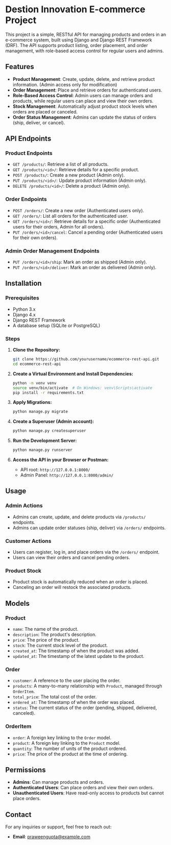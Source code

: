 # Destion Innovation E-commerce Project

This project is a simple, RESTful API for managing products and orders in an e-commerce system, built using Django and Django REST Framework (DRF). The API supports product listing, order placement, and order management, with role-based access control for regular users and admins.

## Features

- **Product Management**: Create, update, delete, and retrieve product information. (Admin access only for modification)
- **Order Management**: Place and retrieve orders for authenticated users.
- **Role-Based Access Control**: Admin users can manage orders and products, while regular users can place and view their own orders.
- **Stock Management**: Automatically adjust product stock levels when orders are placed or canceled.
- **Order Status Management**: Admins can update the status of orders (ship, deliver, or cancel).

## API Endpoints

### Product Endpoints

- `GET /products/`: Retrieve a list of all products.
- `GET /products/<id>/`: Retrieve details for a specific product.
- `POST /products/`: Create a new product (Admin only).
- `PUT /products/<id>/`: Update product information (Admin only).
- `DELETE /products/<id>/`: Delete a product (Admin only).

### Order Endpoints

- `POST /orders/`: Create a new order (Authenticated users only).
- `GET /orders/`: List all orders for the authenticated user.
- `GET /orders/<id>/`: Retrieve details for a specific order (Authenticated users for their orders, Admin for all orders).
- `PUT /orders/<id>/cancel`: Cancel a pending order (Authenticated users for their own orders).
  
### Admin Order Management Endpoints

- `PUT /orders/<id>/ship`: Mark an order as shipped (Admin only).
- `PUT /orders/<id>/deliver`: Mark an order as delivered (Admin only).

## Installation

### Prerequisites

- Python 3.x
- Django 4.x
- Django REST Framework
- A database setup (SQLite or PostgreSQL)

### Steps

1. **Clone the Repository:**
   ```bash
   git clone https://github.com/yourusername/ecommerce-rest-api.git
   cd ecommerce-rest-api
   ```

2. **Create a Virtual Environment and Install Dependencies:**
   ```bash
   python -m venv venv
   source venv/bin/activate  # On Windows: venv\Scripts\activate
   pip install -r requirements.txt
   ```

3. **Apply Migrations:**
   ```bash
   python manage.py migrate
   ```

4. **Create a Superuser (Admin account):**
   ```bash
   python manage.py createsuperuser
   ```

5. **Run the Development Server:**
   ```bash
   python manage.py runserver
   ```

6. **Access the API in your Browser or Postman:**
   - API root: `http://127.0.0.1:8000/`
   - Admin Panel: `http://127.0.0.1:8000/admin/`

## Usage

### Admin Actions

- Admins can create, update, and delete products via `/products/` endpoints.
- Admins can update order statuses (ship, deliver) via `/orders/` endpoints.

### Customer Actions

- Users can register, log in, and place orders via the `/orders/` endpoint.
- Users can view their orders and cancel pending orders.

### Product Stock

- Product stock is automatically reduced when an order is placed.
- Canceling an order will restock the associated products.

## Models

### Product

- `name`: The name of the product.
- `description`: The product's description.
- `price`: The price of the product.
- `stock`: The current stock level of the product.
- `created_at`: The timestamp of when the product was added.
- `updated_at`: The timestamp of the latest update to the product.

### Order

- `customer`: A reference to the user placing the order.
- `products`: A many-to-many relationship with `Product`, managed through `OrderItem`.
- `total_price`: The total cost of the order.
- `ordered_at`: The timestamp of when the order was placed.
- `status`: The current status of the order (pending, shipped, delivered, canceled).

### OrderItem

- `order`: A foreign key linking to the `Order` model.
- `product`: A foreign key linking to the `Product` model.
- `quantity`: The number of units of the product ordered.
- `price`: The price of the product at the time of ordering.

## Permissions

- **Admins**: Can manage products and orders.
- **Authenticated Users**: Can place orders and view their own orders.
- **Unauthenticated Users**: Have read-only access to products but cannot place orders.

## Contact

For any inquiries or support, feel free to reach out:

- **Email**: praweengupta@example.com
